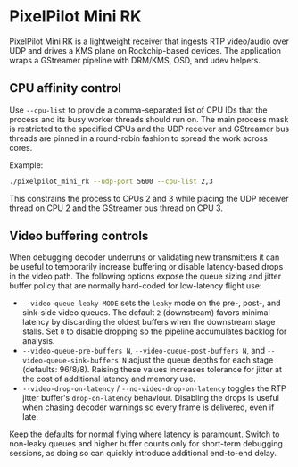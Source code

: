 # PixelPilot Mini RK

PixelPilot Mini RK is a lightweight receiver that ingests RTP video/audio over UDP and drives a KMS plane on Rockchip-based devices. The application wraps a GStreamer pipeline with DRM/KMS, OSD, and udev helpers.

## CPU affinity control

Use `--cpu-list` to provide a comma-separated list of CPU IDs that the process and its busy worker threads should run on. The main process mask is restricted to the specified CPUs and the UDP receiver and GStreamer bus threads are pinned in a round-robin fashion to spread the work across cores.

Example:

```sh
./pixelpilot_mini_rk --udp-port 5600 --cpu-list 2,3
```

This constrains the process to CPUs 2 and 3 while placing the UDP receiver thread on CPU 2 and the GStreamer bus thread on CPU 3.

## Video buffering controls

When debugging decoder underruns or validating new transmitters it can be useful to temporarily increase buffering or disable
latency-based drops in the video path. The following options expose the queue sizing and jitter buffer policy that are normally
hard-coded for low-latency flight use:

* `--video-queue-leaky MODE` sets the `leaky` mode on the pre-, post-, and sink-side video queues. The default `2` (downstream)
  favors minimal latency by discarding the oldest buffers when the downstream stage stalls. Set `0` to disable dropping so the
  pipeline accumulates backlog for analysis.
* `--video-queue-pre-buffers N`, `--video-queue-post-buffers N`, and `--video-queue-sink-buffers N` adjust the queue depths for
  each stage (defaults: 96/8/8). Raising these values increases tolerance for jitter at the cost of additional latency and
  memory use.
* `--video-drop-on-latency` / `--no-video-drop-on-latency` toggles the RTP jitter buffer's `drop-on-latency` behaviour. Disabling
  the drops is useful when chasing decoder warnings so every frame is delivered, even if late.

Keep the defaults for normal flying where latency is paramount. Switch to non-leaky queues and higher buffer counts only for
short-term debugging sessions, as doing so can quickly introduce additional end-to-end delay.
